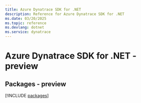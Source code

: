 ```yaml
---
title: Azure Dynatrace SDK for .NET
description: Reference for Azure Dynatrace SDK for .NET
ms.date: 03/20/2025
ms.topic: reference
ms.devlang: dotnet
ms.service: dynatrace
---
```

# Azure Dynatrace SDK for .NET - preview
## Packages - preview
[!INCLUDE [packages](dynatrace-index.md)]